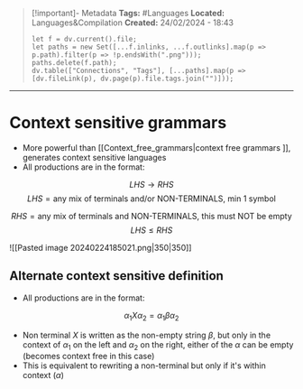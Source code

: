 > [!important]- Metadata
> **Tags:** #Languages 
> **Located:** Languages&Compilation
> **Created:** 24/02/2024 - 18:43
> ```dataviewjs
> let f = dv.current().file;
> let paths = new Set([...f.inlinks, ...f.outlinks].map(p => p.path).filter(p => !p.endsWith(".png")));
> paths.delete(f.path);
> dv.table(["Connections", "Tags"], [...paths].map(p => [dv.fileLink(p), dv.page(p).file.tags.join("")]));
> ```

___
# Context sensitive grammars
- More powerful than [[Context_free_grammars|context free grammars ]], generates context sensitive languages 
- All productions are in the format:

$$LHS \to RHS$$
$$LHS=\text{any mix of terminals and/or NON-TERMINALS, min 1 symbol}$$

$$RHS =\text{any mix of terminals and NON-TERMINALS, this must NOT be empty}$$
$$LHS\leq{RHS}$$


![[Pasted image 20240224185021.png|350|350]]

## Alternate context sensitive definition
- All productions are in the format:

$$\alpha_{1}X\alpha_{2}=\alpha_{1}\beta\alpha_{2}$$
- Non terminal $X$ is written as the non-empty string $\beta$, but only in the context of $\alpha_{1}$ on the left and $\alpha_{2}$ on the right, either of the $\alpha$ can be empty (becomes context free in this case)
- This is equivalent to rewriting a non-terminal but only if it's within context ($\alpha$)